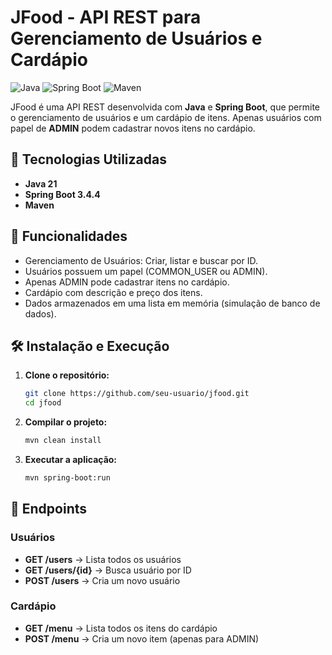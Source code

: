 # JFood - API REST para Gerenciamento de Usuários e Cardápio

![Java](https://img.shields.io/badge/Java-24-blue) ![Spring Boot](https://img.shields.io/badge/Spring%20Boot-3.0-brightgreen) ![Maven](https://img.shields.io/badge/Maven-4.0-yellow)

JFood é uma API REST desenvolvida com **Java** e **Spring Boot**, que permite o gerenciamento de usuários e um cardápio de itens. Apenas usuários com papel de **ADMIN** podem cadastrar novos itens no cardápio.

## 🚀 Tecnologias Utilizadas
- **Java 21**
- **Spring Boot 3.4.4**
- **Maven**

## 📌 Funcionalidades
- Gerenciamento de Usuários: Criar, listar e buscar por ID.  
- Usuários possuem um papel (COMMON_USER ou ADMIN).  
- Apenas ADMIN pode cadastrar itens no cardápio.  
- Cardápio com descrição e preço dos itens.  
- Dados armazenados em uma lista em memória (simulação de banco de dados).


## 🛠️ Instalação e Execução
1. **Clone o repositório:**
   ```sh
   git clone https://github.com/seu-usuario/jfood.git
   cd jfood
   ```

2. **Compilar o projeto:**
   ```sh
   mvn clean install
   ```

3. **Executar a aplicação:**
   ```sh
   mvn spring-boot:run
   ```

## 🎯 Endpoints
### Usuários
- **GET /users** → Lista todos os usuários
- **GET /users/{id}** → Busca usuário por ID
- **POST /users** → Cria um novo usuário

### Cardápio
- **GET /menu** → Lista todos os itens do cardápio
- **POST /menu** → Cria um novo item (apenas para ADMIN)

